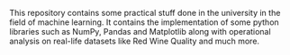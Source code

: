 This repository contains some practical stuff done in the university in the field of machine learning. It contains the implementation of some python libraries such as NumPy, Pandas and Matplotlib along with operational analysis on real-life datasets like Red Wine Quality and much more.
